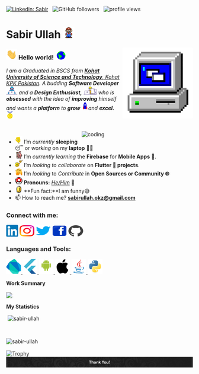 
[![Linkedin: Sabir](https://img.shields.io/badge/-Sabir-red?style=flat-square&logo=Linkedin&logoColor=white&link=https://www.linkedin.com/in/sabir-ullah-2361a7257/)](https://www.linkedin.com/in/sabir-ullah-2361a7257/) &nbsp;
![GitHub followers](https://img.shields.io/github/followers/sabir-ullah?label=Follow&style=social) &nbsp;
<img alt = "profile views" src="https://komarev.com/ghpvc/?username=sabir-ullah&color=brightgreen">

 # Sabir Ullah&nbsp;<img src="https://github.com/sabir-ullah/sabir-ullah/blob/main/Assets/Mario_Hello_Big.gif" width="30px">
 
 <img align="right" alt="PC GIF" src="https://github.com/sabir-ullah/sabir-ullah/blob/main/Assets/PC.gif" width="190" />

### <img src="https://github.com/sabir-ullah/sabir-ullah/blob/main/Assets/Hi.gif" width="29px"> **Hello world!** &nbsp;<img src="https://github.com/sabir-ullah/sabir-ullah/blob/main/Assets/Earth.gif" width="24px">

 <p>
  <em>
    I am a Graduated in BSCS from <a href="http://www.kust.edu.pk/kust/"> <b>Kohat University of Science and Technology</b>, Kohat KPK Pakistan</a>.  
    A budding <b>Software Developer</b> <img src="https://github.com/sabir-ullah/sabir-ullah/blob/main/Assets/Developer.gif" width="30px"> and a <b>Design    Enthusiast,</b>&nbsp;<img src="https://github.com/sabir-ullah/sabir-ullah/blob/main/Assets/Designer.gif" width="36px">  who is <b>obsessed</b>
    with the idea of <b>improving</b> himself and wants a <b>platform</b> to 
    <b>grow</b> <img src="https://github.com/sabir-ullah/sabir-ullah/blob/main/Assets/Rocket.gif" width="18px">and 
    <b>excel.</b> <img src="https://github.com/sabir-ullah/sabir-ullah/blob/main/Assets/Medal.gif" width="20px">
  </em>  
</p>

<br>

<img align="right" alt="coding" width="300" src="https://user-images.githubusercontent.com/55389276/140866485-8fb1c876-9a8f-4d6a-98dc-08c4981eaf70.gif">

<!-- - 🔭 I'm currently working on **Mobile Application Development**
- 📫 How to reach me? **sabirullah.okz@gmail.com**
- 🤝 I’m looking for Contribute in **Open Source Projects**
- 🌱 I’m currently learning **Advanced level of development in Mobile apps**
- ⚡ Fun fact **I am funny😅** -->
- <img alt="GIF" src="https://github.com/sabir-ullah/sabir-ullah/blob/main/Assets/wave.gif" width="20px" /> I’m *currently* **sleeping** 😴 or *working* on my **laptop** 👨‍💻
- <img alt="GIF" src="https://github.com/sabir-ullah/sabir-ullah/blob/main/Assets/gandalf_parrot.gif" width="20px" /> I’m *currently learning* the **Firebase** for **Mobile Apps** 💪.
- <img alt="GIF" src="https://github.com/sabir-ullah/sabir-ullah/blob/main/Assets/headbang.gif" width="20px" /> I’m *looking to collaborate* on **Flutter 🐍 projects**.
- <img alt="GIF" src="https://github.com/sabir-ullah/sabir-ullah/blob/main/Assets/hmm.gif" width="20px" /> I’m *looking* to *Contribute* in **Open Sources or Community 🌐**
- <img alt="GIF" src="https://github.com/sabir-ullah/sabir-ullah/blob/main/Assets/powerup.gif" width="20px" /> **Pronouns:** [*He/Him*](https://pronoun.is/he) 🧔
- <img alt="GIF" src="https://github.com/sabir-ullah/sabir-ullah/blob/main/Assets/coin.gif" width="20px" /> **Fun fact:**I am funny😅
- 📫 How to reach me? **sabirullah.okz@gmail.com**

<h3 align="left">Connect with me:</h3>
<p align="left">
<a href="https://www.linkedin.com/in/sabir-ullah-2361a7257/" target="blank"><img align="center" src="https://github.com/sabir-ullah/sabir-ullah/blob/main/Assets/Linkedin.svg" alt="Linkedin Logo" width="32"></a>
<a href="https://www.instagram.com/sabirullah.okz/" target="blank"><img align="center" src="https://github.com/sabir-ullah/sabir-ullah/blob/main/Assets/Instagram.svg" alt="Instagram Logo" height="30" width="40" /></a>
<a href="https://twitter.com/imSabirullah" target="blank"><img align="center" src="https://github.com/sabir-ullah/sabir-ullah/blob/main/Assets/Twitter.svg" alt="Twitter Logo" height="30" width="40" /></a>
<a href="https://web.facebook.com/shakajani.h1" target="blank"><img align="center" src="https://github.com/sabir-ullah/sabir-ullah/blob/main/Assets/facebook.png" alt="Facebook Logo" height="30" width="40" /></a>
<a href="https://github.com/sabir-ullah" target="blank"><img align="center" src="https://github.com/sabir-ullah/sabir-ullah/blob/main/Assets/github.png" alt="github Logo" height="30" width="40" /></a>
</p>

<h3 align="left">Languages and Tools:</h3>
<p align="left"> <a href="https://dart.dev/" target="_blank" rel="noreferrer"> <img src="https://raw.githubusercontent.com/devicons/devicon/master/icons/dart/dart-original.svg" alt="dart" width="40" height="40"/> </a> <a href="https://flutter.dev/" target="_blank" rel="noreferrer"> <img src="https://raw.githubusercontent.com/devicons/devicon/master/icons/flutter/flutter-original.svg" alt="flutter" width="40" height="40"/> </a> <a href="https://www.android.com/" target="_blank" rel="noreferrer"> <img src="https://raw.githubusercontent.com/devicons/devicon/master/icons/android/android-original-wordmark.svg" alt="css3" width="40" height="40"/> </a> <a href="https://developer.apple.com/" target="_blank" rel="noreferrer"> <img src="https://raw.githubusercontent.com/devicons/devicon/master/icons/apple/apple-original.svg" alt="apple" width="40" height="40"/> </a> <a href="https://www.java.com" target="_blank" rel="noreferrer"> <img src="https://raw.githubusercontent.com/devicons/devicon/master/icons/java/java-original.svg" alt="java" width="40" height="40"/> </a>  <a href="https://www.python.org" target="_blank" rel="noreferrer"> <img src="https://raw.githubusercontent.com/devicons/devicon/master/icons/python/python-original.svg" alt="python" width="40" height="40"/> </a> </p>

<b>Work Summary</b><br>

<a href="https://github.com/sabir-ullah">
  <img align="center" src="https://github-readme-stats.vercel.app/api/top-langs/?username=sabir-ullah&theme=dark&hide_langs_below=1" />
</a>

<br>

<b>My Statistics</b><br>

<p>&nbsp;<img align="center" src="https://github-readme-stats.vercel.app/api?username=sabir-ullah&show_icons=true&locale=en&theme=dark" alt="sabir-ullah" /></p>
<br>
<p><img width="500px" src="https://github-readme-streak-stats.herokuapp.com/?user=sabir-ullah&theme=dark" alt="sabir-ullah" style="max-width: 100%;"/>
</p>
<img alt="Trophy" align="center" height="250px" src="https://github-profile-trophy.vercel.app/?username=sabir-ullah&theme=radical"/>



<img src="https://github.com/sabir-ullah/sabir-ullah/blob/main/Footer.jpg">

